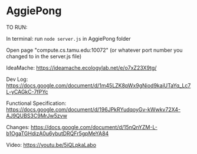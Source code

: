 # AggiePong

TO RUN:

In terminal: run `node server.js` in AggiePong folder

Open page "compute.cs.tamu.edu:10072" (or whatever port number you changed to in the server.js file)  

IdeaMache: https://ideamache.ecologylab.net/e/o7xZ23X9tg/

Dev Log:  https://docs.google.com/document/d/1m45LZK8pWx9gNiod9kaiUTaYq_Lc7L-yCAGkC-7fPYc  

Functional Specification:  https://docs.google.com/document/d/196JPkRYudqoyGv-kWwkv72X4-AJ9QUBS3C9MrJw5zvw

Changes: https://docs.google.com/document/d/15nQnYZM-L-b1OgaTGHdizA0u6ybutDRQFr5gpMeYA84

Video: https://youtu.be/5iQLpkaLabo
